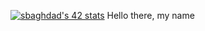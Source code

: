 <a href="https://github.com/oakoudad/badge42"><img src="https://badge.mediaplus.ma/binary/sbaghdad" alt="sbaghdad's 42 stats" /></a>
Hello there, my name
